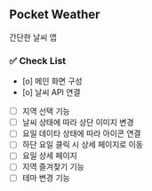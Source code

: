 ## Pocket Weather

간단한 날씨 앱

### ✅ Check List

- [o] 메인 화면 구성
- [o] 날씨 API 연결
- [ ] 지역 선택 기능
- [ ] 날씨 상태에 따라 상단 이미지 변경
- [ ] 요일 데이타 상태에 따라 아이콘 연결
- [ ] 하단 요일 클릭 시 상세 페이지로 이동
- [ ] 요일 상세 페이지
- [ ] 지역 즐겨찾기 기능
- [ ] 테마 변경 기능
